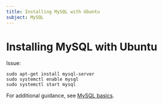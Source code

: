 ```yaml
---
title: Installing MySQL with Ubuntu
subject: MySQL
---
```


# Installing MySQL with Ubuntu
Issue:
```
sudo apt-get install mysql-server
sudo systemctl enable mysql
sudo systemctl start mysql
```
For additional guidance, see [MySQL basics](https://www.thermo.io/how-to/databases/mysql-basics).
